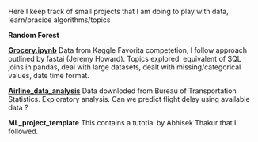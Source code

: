 Here I keep track of small projects that I am doing to play with data, learn/pracice algorithms/topics  

**Random Forest**

[**Grocery.ipynb**](https://github.com/DRMRK/Machine_Learning-/blob/master/Grocery.ipynb) Data from Kaggle Favorita competetion, I follow approach outlined by fastai (Jeremy Howard). Topics explored: equivalent of SQL joins in pandas, deal with large datasets, dealt with missing/categorical values, date time format.   

[**Airline_data_analysis**](https://github.com/DRMRK/Machine_Learning-/blob/master/Airline_data_analysis.ipynb) Data downloded from Bureau of Transportation Statistics. Exploratory analysis. Can we predict flight delay using available data ? 


**ML_project_template** 
This contains a tutotial by Abhisek Thakur that I followed.  
